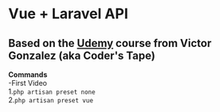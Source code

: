 # Vue + Laravel API
## Based on the [Udemy](https://www.udemy.com/laravel-api-development-vue-js-spa-from-scratch/) course from Victor Gonzalez (aka Coder's Tape)

**Commands**  
-First Video  
       1.`php artisan preset none`  
       2.`php artisan preset vue`  
